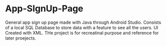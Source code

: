 # App-SIgnUp-Page
General app  sign up page made with Java through Android Studio. 
Consists of a local SQL Database to store data with a feature to see all the users. UI Created with XML. 
THe project is for recreatinal purpose and reference for later proejects.
